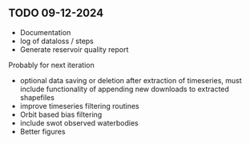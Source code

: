 ## TODO 09-12-2024

- Documentation
- log of dataloss / steps
- Generate reservoir quality report


Probably for next iteration
- optional data saving or deletion after extraction of timeseries, must include functionality of appending new downloads to extracted shapefiles
- improve timeseries filtering routines
- Orbit based bias filtering
- include swot observed waterbodies
- Better figures
